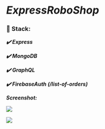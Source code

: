 # ***ExpressRoboShop***

### :scroll: Stack:

   ***:heavy_check_mark: Express***
   
   ***:heavy_check_mark: MongoDB***
   
   ***:heavy_check_mark: GraphQL***
   
   ***:heavy_check_mark: FirebaseAuth (/list-of-orders)***

***Screenshot:***

![](https://lh3.googleusercontent.com/DMUTRm8CrS86QxxavXdaVitRark96C7FRlnoMWa6uMqHPP-4jfTIo7mLCOF0iBh9Rpa_mRmX_tx7lk8ThSfJLivKC7eKsq9WOzIBI49bX-wFjxOoduY5x1viy3X0GvpSdAVxxY5ILuEF1bGDavk5FcWwbZMwmx5jhtxh8wS2iMB20NYWkDAfD_052lmVUfSCXusNsD25RuVCUfNnWy8AmmjxtMP3r-CiW60Y_V2x363N-N8sJPO2lJ48-K-5-vjzmMMqpIhzuq-gt_XB4ccKhAZbSMiPVIarCg3wwMhMyFvYzoloePTk6zjvXmHmUYLULdn0g6vKrXEoUPX1eYQg4rYdjK9HmZX9gyYDssiSiRQg5f4Br492trSWN4uonM5LjB5jMUxp2b8U3NRA-Nf2_7vjmITRlAqJYBcc4axkj5ft9w2X8fqwKgcpbKOwF-P9kvN5qDOFL_uQSwgIirQu1I-cfPHkdGHJWWk89XmDh6WZ2zlKALHlYhXIDrgoUfdziXaFY6JW_jh4k0C1bv1Fbu-fx5AaicJcopFKzd7dmr3h_IaMSo89GZH3yaofjBIAH6Oo65_zUUXjMrQCBOOYYxUQlYpk9VaCaiMdBWdALktWovWQZ4EwBYeTUBL5zNJZuJaB53FUiihTO8doNot7vDM19sc7KpDNGBcRJB9TfwGSu4KgiDtisssHvqU9YCvpd1b4caOcGxO2M3Z-QNVYrD2dTOrMZfPwCyDoLG2TjHFw8l82=w452-h625-no)

![](https://lh3.googleusercontent.com/hdfmB7nXGBG8rikMEuIdVMewe1UDguipMyQyWF99yXHPR-oGc9pQs5vLkX9kTa66pq1qJrUOq_0qgNU7A6de5DjEvtFOXCus_zDzSwTn55D11vYW2V9D1uAyOMLL_XKO3NYQ7YIWLRfuDWINJy9N7UAxLhvOVLNEgSsKZQuv8wopK5VGvhbx4Kj1ZFHNgPpb0rbCiM3KKpq265zAFZlKV_E4elhc1PBffrgmTrpKosUJxW1EwFWLTLjvR3rQD6EC3pltac0J9bQtk73VZgEBkBxFdf0ih8X2qkK5Hkehz98IwIM8H3t3DvArEX6BuHV04hWsWdvChdwkasjTOuXIsfmoHxDkuSaoTrG8eaFfq_51D194w5q8i80CFv1ebuERXlUF9y02Ae6ffVW2Yc1VeAFlwLcz80wbGz4cfOoSGSrzSBfLYlWNJMp19pZfuzN0eLAnYnCB4IlseSRGi1looGwLYZx3Ix034vQDYU1kOPKLv4MY5KcFwtpU-TLkJhPPFguw6qUY6SmCb6DwXHLOrg_iYHOkiDOdG2Qj-NDC302C76BqB5rbFFuq2Np5ZDUNeSxhccZKfd4xwCCz26CfNjR67f5Gn3iu-uFISq8ZGL8N3nIQ4eks3DPKCGJTXLyI_dWXtQ_BY12OV777i6_ui9nYelGEek0ifIGQOsPobf7zxcFk3ExTkWsdccIcnVuFmBagr-kaKdcMEKIS2gjZROLo2J9LdqpDaMspEOCOSM3U8mxW=w282-h625-no)
